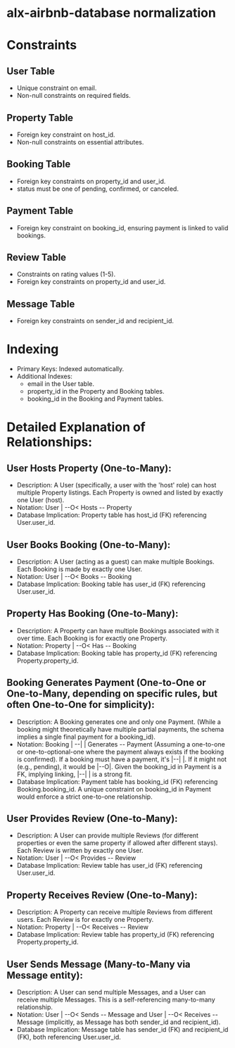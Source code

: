# alx-airbnb-database normalization

# Constraints
## User Table
* Unique constraint on email.
* Non-null constraints on required fields.
## Property Table
* Foreign key constraint on host_id.
* Non-null constraints on essential attributes.
## Booking Table
* Foreign key constraints on property_id and user_id.
* status must be one of pending, confirmed, or canceled.
## Payment Table
* Foreign key constraint on booking_id, ensuring payment is linked to valid bookings.
## Review Table
* Constraints on rating values (1-5).
* Foreign key constraints on property_id and user_id.
## Message Table
* Foreign key constraints on sender_id and recipient_id.
# Indexing
* Primary Keys: Indexed automatically.
* Additional Indexes:
     * email in the User table.
     * property_id in the Property and Booking tables.
     * booking_id in the Booking and Payment tables.
 
# Detailed Explanation of Relationships:
## User Hosts Property (One-to-Many):

* Description: A User (specifically, a user with the 'host' role) can host multiple Property listings. Each Property is owned and listed by exactly one User (host).
* Notation: User | --O< Hosts -- Property
* Database Implication: Property table has host_id (FK) referencing User.user_id.
## User Books Booking (One-to-Many):

* Description: A User (acting as a guest) can make multiple Bookings. Each Booking is made by exactly one User.
* Notation: User | --O< Books -- Booking
* Database Implication: Booking table has user_id (FK) referencing User.user_id.

## Property Has Booking (One-to-Many):

* Description: A Property can have multiple Bookings associated with it over time. Each Booking is for exactly one Property.
* Notation: Property | --O< Has -- Booking
* Database Implication: Booking table has property_id (FK) referencing Property.property_id.

## Booking Generates Payment (One-to-One or One-to-Many, depending on specific rules, but often One-to-One for simplicity):

* Description: A Booking generates one and only one Payment. (While a booking might theoretically have multiple partial payments, the schema implies a single final payment for a booking_id).
* Notation: Booking | --| | Generates -- Payment (Assuming a one-to-one or one-to-optional-one where the payment always exists if the booking is confirmed). If a booking must have a payment, it's |--| |. If it might not (e.g., pending), it would be |--O|. Given the booking_id in Payment is a FK, implying linking, |--| | is a strong fit.
* Database Implication: Payment table has booking_id (FK) referencing Booking.booking_id. A unique constraint on booking_id in Payment would enforce a strict one-to-one relationship.
## User Provides Review (One-to-Many):

* Description: A User can provide multiple Reviews (for different properties or even the same property if allowed after different stays). Each Review is written by exactly one User.
* Notation: User | --O< Provides -- Review
* Database Implication: Review table has user_id (FK) referencing User.user_id.

## Property Receives Review (One-to-Many):

* Description: A Property can receive multiple Reviews from different users. Each Review is for exactly one Property.
* Notation: Property | --O< Receives -- Review
* Database Implication: Review table has property_id (FK) referencing Property.property_id.

## User Sends Message (Many-to-Many via Message entity):

* Description: A User can send multiple Messages, and a User can receive multiple Messages. This is a self-referencing many-to-many relationship.
* Notation: User | --O< Sends -- Message and User | --O< Receives -- Message (implicitly, as Message has both sender_id and recipient_id).
* Database Implication: Message table has sender_id (FK) and recipient_id (FK), both referencing User.user_id.

